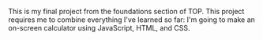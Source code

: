 This is my final project from the foundations section of TOP. This project requires me to combine everything I've learned so far: I'm going to make an on-screen calculator using JavaScript, HTML, and CSS.